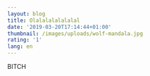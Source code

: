 ```yaml
---
layout: blog
title: Olalalalalalalal
date: '2019-03-20T17:14:44+01:00'
thumbnail: /images/uploads/wolf-mandala.jpg
rating: '1'
lang: en
---
```

BITCH
